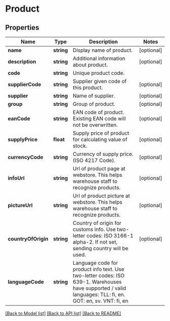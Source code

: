 # Product

## Properties
Name | Type | Description | Notes
------------ | ------------- | ------------- | -------------
**name** | **string** | Display name of product. | [optional] 
**description** | **string** | Additional information about product. | [optional] 
**code** | **string** | Unique product code. | 
**supplierCode** | **string** | Supplier given code of this product. | [optional] 
**supplier** | **string** | Name of supplier. | [optional] 
**group** | **string** | Group of product. | [optional] 
**eanCode** | **string** | EAN code of product. Existing EAN code will not be overwritten. | [optional] 
**supplyPrice** | **float** | Supply price of product for calculating value of stock. | [optional] 
**currencyCode** | **string** | Currency of supply price. (ISO 4217 Code). | [optional] 
**infoUrl** | **string** | Url of product page at webstore. This helps warehouse staff to recognize products. | [optional] 
**pictureUrl** | **string** | Url of product picture at webstore. This helps warehouse staff to recognize products. | [optional] 
**countryOfOrigin** | **string** | Country of origin for customs info. Use two-letter codes: ISO 3166-1 alpha-2. If not set, sending country will be used. | [optional] 
**languageCode** | **string** | Language code for product info text. Use two-letter codes: ISO 639-1. Warehouses have supported / valid languages: TLL: fi, en. GOT: en, sv. VNT: fi, en | 

[[Back to Model list]](../README.md#documentation-for-models) [[Back to API list]](../README.md#documentation-for-api-endpoints) [[Back to README]](../README.md)


